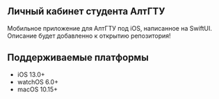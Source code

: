 ## Личный кабинет студента АлтГТУ
Мобильное приложение для АлтГТУ под iOS, написанное на SwiftUI.
Описание будет добавленно к открытию репозитория!

## Поддерживаемые платформы

* iOS 13.0+
* watchOS 6.0+
* macOS 10.15+

